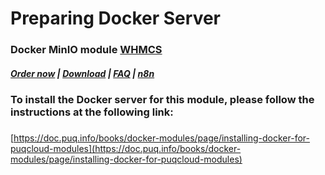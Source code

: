 # Preparing Docker Server

### Docker MinIO module **[WHMCS](https://puqcloud.com/link.php?id=77)** 

#####  [Order now](https://puqcloud.com/whmcs-module-docker-minio.php) | [Download](https://download.puqcloud.com/WHMCS/servers/PUQ_WHMCS-Docker-MinIO/) | [FAQ](https://faq.puqcloud.com/) | [n8n](https://puqcloud.com/link.php?id=117)

### To install the Docker server for this module, please follow the instructions at the following link:

#####   
[https://doc.puq.info/books/docker-modules/page/installing-docker-for-puqcloud-modules](https://doc.puq.info/books/docker-modules/page/installing-docker-for-puqcloud-modules)